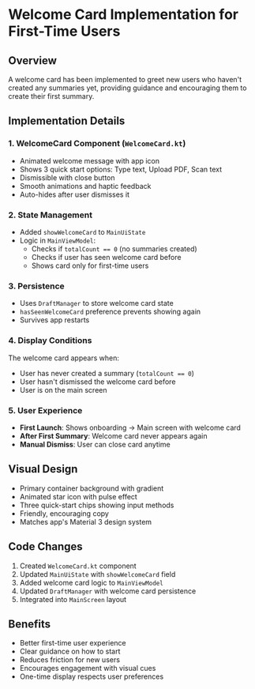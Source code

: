 # Welcome Card Implementation for First-Time Users

## Overview
A welcome card has been implemented to greet new users who haven't created any summaries yet, providing guidance and encouraging them to create their first summary.

## Implementation Details

### 1. **WelcomeCard Component** (`WelcomeCard.kt`)
- Animated welcome message with app icon
- Shows 3 quick start options: Type text, Upload PDF, Scan text
- Dismissible with close button
- Smooth animations and haptic feedback
- Auto-hides after user dismisses it

### 2. **State Management**
- Added `showWelcomeCard` to `MainUiState`
- Logic in `MainViewModel`:
  - Checks if `totalCount == 0` (no summaries created)
  - Checks if user has seen welcome card before
  - Shows card only for first-time users

### 3. **Persistence**
- Uses `DraftManager` to store welcome card state
- `hasSeenWelcomeCard` preference prevents showing again
- Survives app restarts

### 4. **Display Conditions**
The welcome card appears when:
- User has never created a summary (`totalCount == 0`)
- User hasn't dismissed the welcome card before
- User is on the main screen

### 5. **User Experience**
- **First Launch**: Shows onboarding → Main screen with welcome card
- **After First Summary**: Welcome card never appears again
- **Manual Dismiss**: User can close card anytime

## Visual Design
- Primary container background with gradient
- Animated star icon with pulse effect
- Three quick-start chips showing input methods
- Friendly, encouraging copy
- Matches app's Material 3 design system

## Code Changes
1. Created `WelcomeCard.kt` component
2. Updated `MainUiState` with `showWelcomeCard` field
3. Added welcome card logic to `MainViewModel`
4. Updated `DraftManager` with welcome card persistence
5. Integrated into `MainScreen` layout

## Benefits
- Better first-time user experience
- Clear guidance on how to start
- Reduces friction for new users
- Encourages engagement with visual cues
- One-time display respects user preferences